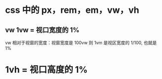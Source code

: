 # css 中的 px，rem，em，vw，vh

## vw 1vw = 视口宽度的 1%

vw 相对于视窗的宽度：视窗宽度是 100vw
则 1vm 是视区宽度的 1/100, 也就是 1%

# 1vh = 视口高度的 1%
